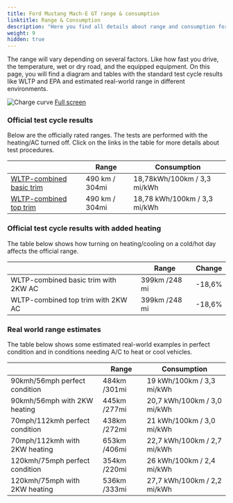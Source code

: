 ```yaml
---
title: Ford Mustang Mach-E GT range & consumption
linktitle: Range & Consumption
description: "Here you find all details about range and consumption for Ford Mustang Mach-E GT."
weight: 9
hidden: true
---
```

<!-- markdownlint-disable MD033 -->
<object type="image/svg+xml" data="../modelnavigation.svg"></object>

The range will vary depending on several factors. Like how fast you drive, the temperature, wet or dry road, and the equipped equipment. On this page, you will find a diagram and tables with the standard test cycle results like WLTP and EPA and estimated real-world range in different environments. 

![Charge curve](../range.svg  "Range information")
[Full screen](../range.svg)

### Official test cycle results

Below are the officially rated ranges. The tests are performed with the heating/AC turned off. Click on the links in the table for more details about test procedures. 

| | Range  | Consumption  |
|----|-----|------|
| [WLTP-combined basic trim](../../../../../guides/understandingrange/wltp/) | 490 km / 304mi |18,78kWh/100km / 3,3 mi/kWh | 
| [WLTP-combined top trim](../../../../../guides/understandingrange/wltp/) | 490 km / 304mi | 18,78 kWh/100km / 3,3 mi/kWh | 

### Official test cycle results with added heating

The table below shows how turning on heating/cooling on a cold/hot day affects the official range. 

| | Range  | Change  |
|----|-----|------|
| WLTP-combined basic trim with 2KW AC | 399km /248 mi | -18,6%|
| WLTP-combined top trim with 2KW AC | 399km /248 mi | -18,6%|

### Real world range estimates

The table below shows some estimated real-world examples in perfect condition and in conditions needing A/C to heat or cool vehicles. 

| | Range  | Consumption  |
|----|-----|------|
| 90kmh/56mph perfect condition | 484km /301mi| 19 kWh/100km / 3,3 mi/kWh |
| 90kmh/56mph with 2KW heating | 445km /277mi| 20,7 kWh/100km / 3,0 mi/kWh |
| 70mph/112kmh perfect condition | 438km /272mi| 21 kWh/100km / 3,0 mi/kWh|
| 70mph/112kmh with 2KW heating | 653km /406mi| 22,7 kWh/100km / 2,7 mi/kWh  |
| 120kmh/75mph perfect condition | 354km /220mi| 26 kWh/100km / 2,4 mi/kWh |
| 120kmh/75mph with 2KW heating | 536km /333mi| 27,7 kWh/100km / 2,2 mi/kWh |
